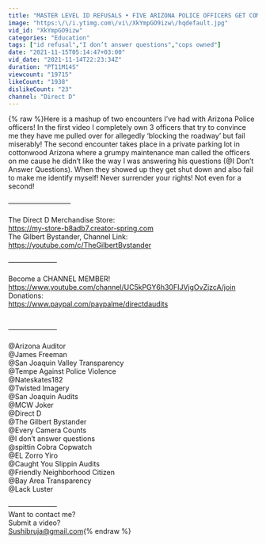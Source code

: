 ```yaml
---
title: "MASTER LEVEL ID REFUSALS • FIVE ARIZONA POLICE OFFICERS GET COMPLETELY OWNED AND DISMISSED"
image: "https:\/\/i.ytimg.com\/vi\/XkYmpGO9izw\/hqdefault.jpg"
vid_id: "XkYmpGO9izw"
categories: "Education"
tags: ["id refusal","I don’t answer questions","cops owned"]
date: "2021-11-15T05:14:47+03:00"
vid_date: "2021-11-14T22:23:34Z"
duration: "PT11M14S"
viewcount: "19715"
likeCount: "1938"
dislikeCount: "23"
channel: "Direct D"
---
```

{% raw %}Here is a mashup of two encounters I’ve had with Arizona Police officers! In the first video I completely own 3 officers that try to convince me they have me pulled over for allegedly ‘blocking the roadway’ but fail miserably! The second encounter takes place in a private parking lot in cottonwood Arizona where a grumpy maintenance man called the officers on me cause he didn’t like the way I was answering his questions (@I Don’t Answer Questions). When they showed up they get shut down and also fail to make me identify myself! Never surrender your rights! Not even for a second!<br /><br />—————————<br /><br />The Direct D Merchandise Store:<br /><a rel="nofollow" target="blank" href="https://my-store-b8adb7.creator-spring.com">https://my-store-b8adb7.creator-spring.com</a><br />The Gilbert Bystander, Channel Link:<br /><a rel="nofollow" target="blank" href="https://youtube.com/c/TheGilbertBystander">https://youtube.com/c/TheGilbertBystander</a><br /><br />———————<br /><br />Become a CHANNEL MEMBER!<br /><a rel="nofollow" target="blank" href="https://www.youtube.com/channel/UC5kPGY6h30FIJVjgOvZjzcA/join">https://www.youtube.com/channel/UC5kPGY6h30FIJVjgOvZjzcA/join</a><br />Donations:<br /><a rel="nofollow" target="blank" href="https://www.paypal.com/paypalme/directdaudits">https://www.paypal.com/paypalme/directdaudits</a><br /><br /><br />———————<br /><br />@Arizona Auditor <br />@James Freeman <br />@San Joaquin Valley Transparency <br />@Tempe Against Police Violence <br />@Nateskates182 <br />@Twisted Imagery <br />@San Joaquin Audits<br />@MCW Joker<br />@Direct D<br />@The Gilbert Bystander <br />@Every Camera Counts<br />@I don’t answer questions<br />@spittin Cobra Copwatch <br />@EL Zorro Yiro<br />@Caught You Slippin Audits<br />@Friendly Neighborhood Citizen <br />@Bay Area Transparency <br />@Lack Luster<br /><br />———————<br />Want to contact me?<br />Submit a video?<br />Sushibruja@gmail.com{% endraw %}

